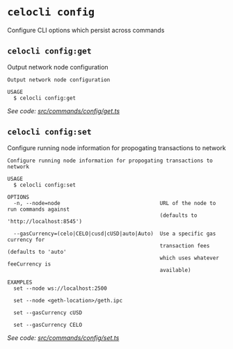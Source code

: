# `celocli config`

Configure CLI options which persist across commands


## `celocli config:get`

Output network node configuration

```
Output network node configuration

USAGE
  $ celocli config:get
```

_See code: [src/commands/config/get.ts](https://github.com/celo-org/celo-monorepo/tree/master/packages/cli/src/commands/config/get.ts)_

## `celocli config:set`

Configure running node information for propogating transactions to network

```
Configure running node information for propogating transactions to network

USAGE
  $ celocli config:set

OPTIONS
  -n, --node=node                                URL of the node to run commands against
                                                 (defaults to 'http://localhost:8545')

  --gasCurrency=(celo|CELO|cusd|cUSD|auto|Auto)  Use a specific gas currency for
                                                 transaction fees (defaults to 'auto'
                                                 which uses whatever feeCurrency is
                                                 available)

EXAMPLES
  set --node ws://localhost:2500

  set --node <geth-location>/geth.ipc

  set --gasCurrency cUSD

  set --gasCurrency CELO
```

_See code: [src/commands/config/set.ts](https://github.com/celo-org/celo-monorepo/tree/master/packages/cli/src/commands/config/set.ts)_
